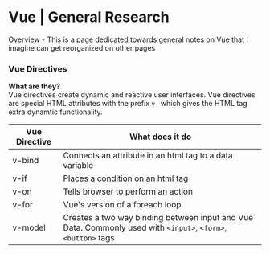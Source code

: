 # Vue | General Research

Overview - This is a page dedicated towards general notes on Vue that I imagine can get reorganized on other pages

### Vue Directives

**What are they?**  
Vue directives create dynamic and reactive user interfaces. Vue directives are special HTML attributes with the prefix `v-` which gives the HTML tag extra dynamtic functionality. 

| Vue Directive | What does it do                                                                                               |
| ------------- | ------------------------------------------------------------------------------------------------------------- |
| v-bind        | Connects an attribute in an html tag to a data variable                                                       |
| v-if          | Places a condition on an html tag                                                                             |
| v-on          | Tells browser to perform an action                                                                            |
| v-for         | Vue's version of a foreach loop                                                                               |
| v-model       | Creates a two way binding between input and Vue Data. Commonly used with `<input>`, `<form>`, `<button>` tags |
